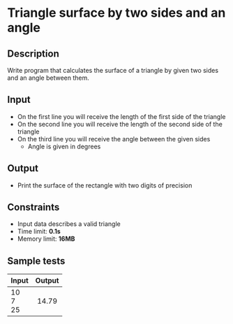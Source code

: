 # Triangle surface by two sides and an angle

## Description
Write program that calculates the surface of a triangle by given two sides and an angle between them.

## Input
- On the first line you will receive the length of the first side of the triangle
- On the second line you will receive the length of the second side of the triangle
- On the third line you will receive the angle between the given sides
  - Angle is given in degrees

## Output
- Print the surface of the rectangle with two digits of precision

## Constraints
- Input data describes a valid triangle
- Time limit: **0.1s**
- Memory limit: **16MB**

## Sample tests

| Input         | Output |
|:--------------|:------:|
| 10<br>7<br>25 | 14.79  |
